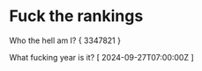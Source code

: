 # Fuck the rankings

Who the hell am I?
{ 3347821 }

What fucking year is it?
[ 2024-09-27T07:00:00Z ]
